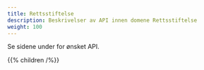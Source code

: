 ```yaml
---
title: Rettsstiftelse
description: Beskrivelser av API innen domene Rettsstiftelse
weight: 100
---
```


Se sidene under for ønsket API.

{{% children /%}}

